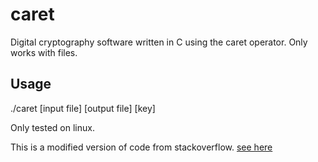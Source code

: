 # caret
Digital cryptography software written in C using the caret operator.
Only works with files.

## Usage
./caret [input file] [output file] [key]

Only tested on linux.

This is a modified version of code from stackoverflow. [see here](https://stackoverflow.com/questions/35734572/how-to-xor-a-file-buffer-in-c-and-output-to-a-new-file)
